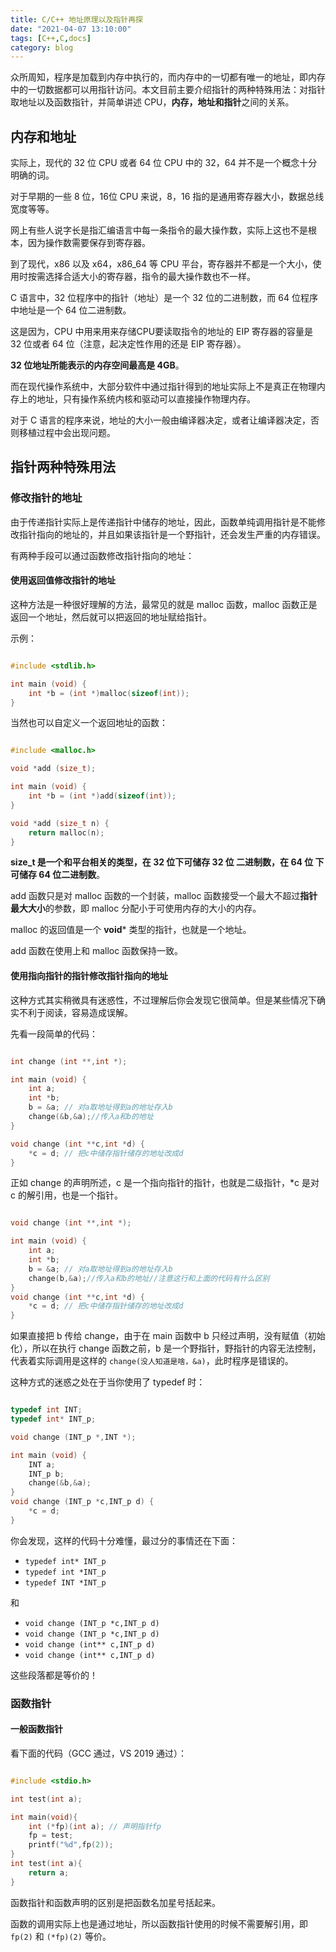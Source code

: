 ```yaml
---
title: C/C++ 地址原理以及指针再探
date: "2021-04-07 13:10:00"
tags: [C++,C,docs]
category: blog
---
```

众所周知，程序是加载到内存中执行的，而内存中的一切都有唯一的地址，即内存中的一切数据都可以用指针访问。本文目前主要介绍指针的两种特殊用法：对指针取地址以及函数指针，并简单讲述 CPU，**内存，地址和指针**之间的关系。

<!-- more -->

## 内存和地址

实际上，现代的 32 位 CPU 或者 64 位 CPU 中的 32，64 并不是一个概念十分明确的词。

对于早期的一些 8 位，16位 CPU 来说，8，16 指的是通用寄存器大小，数据总线宽度等等。

网上有些人说字长是指汇编语言中每一条指令的最大操作数，实际上这也不是根本，因为操作数需要保存到寄存器。

到了现代，x86 以及 x64，x86\_64 等 CPU 平台，寄存器并不都是一个大小，使用时按需选择合适大小的寄存器，指令的最大操作数也不一样。

C 语言中，32 位程序中的指针（地址）是一个 32 位的二进制数，而 64 位程序中地址是一个 64 位二进制数。

这是因为，CPU 中用来用来存储CPU要读取指令的地址的 EIP 寄存器的容量是 32 位或者 64 位（注意，起决定性作用的还是 EIP 寄存器）。

**32 位地址所能表示的内存空间最高是 4GB**。

而在现代操作系统中，大部分软件中通过指针得到的地址实际上不是真正在物理内存上的地址，只有操作系统内核和驱动可以直接操作物理内存。

对于 C 语言的程序来说，地址的大小一般由编译器决定，或者让编译器决定，否则移植过程中会出现问题。

## 指针两种特殊用法

### 修改指针的地址

由于传递指针实际上是传递指针中储存的地址，因此，函数单纯调用指针是不能修改指针指向的地址的，并且如果该指针是一个野指针，还会发生严重的内存错误。

有两种手段可以通过函数修改指针指向的地址：

#### 使用返回值修改指针的地址

这种方法是一种很好理解的方法，最常见的就是 malloc 函数，malloc 函数正是返回一个地址，然后就可以把返回的地址赋给指针。

示例：

```cpp

#include <stdlib.h>

int main (void) {
    int *b = (int *)malloc(sizeof(int));
}

```

当然也可以自定义一个返回地址的函数：

```cpp

#include <malloc.h>

void *add (size_t);

int main (void) {
    int *b = (int *)add(sizeof(int));
}

void *add (size_t n) {
    return malloc(n);
}

```

**size\_t 是一个和平台相关的类型，在 32 位下可储存 32 位 二进制数，在 64 位 下可储存 64 位二进制数**。

add 函数只是对 malloc 函数的一个封装，malloc 函数接受一个最大不超过**指针最大大小**的参数，即 malloc 分配小于可使用内存的大小的内存。

malloc 的返回值是一个 **void**\* 类型的指针，也就是一个地址。

add 函数在使用上和 malloc 函数保持一致。

#### 使用指向指针的指针修改指针指向的地址

这种方式其实稍微具有迷惑性，不过理解后你会发现它很简单。但是某些情况下确实不利于阅读，容易造成误解。

先看一段简单的代码：

```cpp

int change (int **,int *);

int main (void) {
    int a;
    int *b;
    b = &a; // 对a取地址得到a的地址存入b
    change(&b,&a);//传入a和b的地址
}

void change (int **c,int *d) {
    *c = d; // 把c中储存指针储存的地址改成d
}

```

正如 change 的声明所述，c 是一个指向指针的指针，也就是二级指针，\*c 是对 c 的解引用，也是一个指针。

```cpp

void change (int **,int *);

int main (void) {
    int a;
    int *b;
    b = &a; // 对a取地址得到a的地址存入b
    change(b,&a);//传入a和b的地址//注意这行和上面的代码有什么区别
}
void change (int **c,int *d) {
    *c = d; // 把c中储存指针储存的地址改成d
}

```

如果直接把 b 传给 change，由于在 main 函数中 b 只经过声明，没有赋值（初始化），所以在执行 change 函数之前，b 是一个野指针，野指针的内容无法控制，代表着实际调用是这样的 `change(没人知道是啥，&a)`，此时程序是错误的。

这种方式的迷惑之处在于当你使用了 typedef 时：

```cpp

typedef int INT;
typedef int* INT_p;

void change (INT_p *,INT *);

int main (void) {
    INT a;
    INT_p b;
    change(&b,&a);
}
void change (INT_p *c,INT_p d) {
    *c = d;
}

```

你会发现，这样的代码十分难懂，最过分的事情还在下面：

- `typedef int* INT_p`
- `typedef int *INT_p`
- `typedef INT *INT_p`

和

- `void change (INT_p *c,INT_p d)`
- `void change (INT_p *c,INT_p d)`
- `void change (int** c,INT_p d)`
- `void change (int** c,INT_p d)`

这些段落都是等价的！

### 函数指针

#### 一般函数指针

看下面的代码（GCC 通过，VS 2019 通过）：

```cpp

#include <stdio.h>

int test(int a);

int main(void){
    int (*fp)(int a); // 声明指针fp
    fp = test;
    printf("%d",fp(2));
}
int test(int a){
    return a;
}

```

函数指针和函数声明的区别是把函数名加星号括起来。

函数的调用实际上也是通过地址，所以函数指针使用的时候不需要解引用，即 `fp(2)` 和 `(*fp)(2)` 等价。
